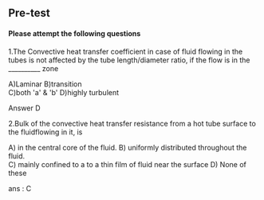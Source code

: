 ## <b> Pre-test</b>
#### Please attempt the following questions

1.The Convective heat transfer coefficient in case of fluid flowing in the tubes is not affected by the tube length/diameter ratio, if the flow is in the __________ zone

A)Laminar
B)transition<br>
C)both 'a' & 'b'
D)highly turbulent

Answer D

 2.Bulk of the convective heat transfer resistance from a hot tube surface to the fluidflowing in it, is


A) in the central core of the fluid.
B) uniformly distributed throughout the fluid.<br>
C) mainly confined to a to a thin film of fluid near the surface
D) None of these 

ans : C

